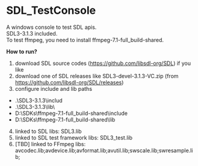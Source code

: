 # SDL_TestConsole
A windows console to test SDL apis.  
SDL3-3.1.3 included.  
To test ffmpeg, you need to install ffmpeg-7.1-full_build-shared.  

**How to run?**
1. download SDL source codes (https://github.com/libsdl-org/SDL) if you like
2. download one of SDL releases like SDL3-devel-3.1.3-VC.zip (from https://github.com/libsdl-org/SDL/releases)
3. configure include and lib paths
- .\SDL3-3.1.3\includ
- .\SDL3-3.1.3\lib\
- D:\SDKs\ffmpeg-7.1-full_build-shared\include
- D:\SDKs\ffmpeg-7.1-full_build-shared\lib
4. linked to SDL libs: SDL3.lib
5. linked to SDL test framework libs: SDL3_test.lib
6. [TBD] linked to FFmpeg libs: avcodec.lib;avdevice.lib;avformat.lib;avutil.lib;swscale.lib;swresample.lib;
